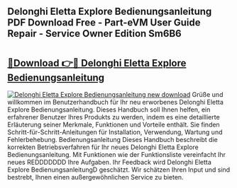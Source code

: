 ## Delonghi Eletta Explore Bedienungsanleitung PDF Download Free - Part-eVM User Guide Repair - Service Owner Edition Sm6B6

# <h2><a href="http://df1tyg.blite.top/?on=Delonghi+Eletta+Explore+Bedienungsanleitung">🔗Download 👉🔴 Delonghi Eletta Explore Bedienungsanleitung</a></h2>

[![Delonghi Eletta Explore Bedienungsanleitung new download](https://i.imgur.com/lujVjoI.png)](http://df1tyg.blite.top/?on=Delonghi+Eletta+Explore+Bedienungsanleitung)
Grüße und willkommen im Benutzerhandbuch für Ihr neu erworbenes Delonghi Eletta Explore Bedienungsanleitung. Dieses Handbuch soll Ihnen helfen, ein erfahrener Benutzer Ihres Produkts zu werden, indem es eine detaillierte Erläuterung seiner Merkmale, Funktionen und Vorteile enthält. Sie finden Schritt-für-Schritt-Anleitungen für Installation, Verwendung, Wartung und Fehlerbehebung. Bedienungsanleitung Dieses Handbuch beschreibt die korrekten Betriebsverfahren für Ihr neues Delonghi Eletta Explore Bedienungsanleitung. Mit Funktionen wie der Funktionsliste vereinfacht Ihr neues REDDDDDDD Ihre Aufgaben. Ihr Feedback wird Delonghi Eletta Explore BedienungsanleitungD geschätzt. Wir schätzen Ihren Input und sind bestrebt, Ihnen einen außergewöhnlichen Service zu bieten.
